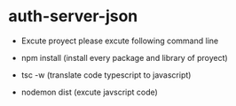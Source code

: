 # auth-server-json

- Excute proyect please excute following command line

- npm install (install every package and library of proyect)

- tsc -w (translate code typescript to javascript)

- nodemon dist (excute javscript code)
